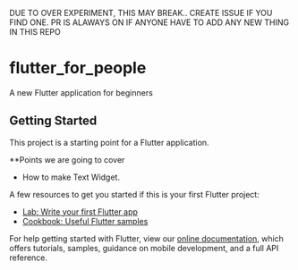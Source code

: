 DUE TO OVER EXPERIMENT, THIS MAY BREAK..
CREATE ISSUE IF YOU FIND ONE.
PR IS ALAWAYS ON IF ANYONE HAVE TO ADD ANY NEW THING IN THIS REPO

# flutter_for_people

A new Flutter application for beginners

## Getting Started

This project is a starting point for a Flutter application.

**Points we are going to cover

- How to make Text Widget.







A few resources to get you started if this is your first Flutter project:

- [Lab: Write your first Flutter app](https://flutter.dev/docs/get-started/codelab)
- [Cookbook: Useful Flutter samples](https://flutter.dev/docs/cookbook)

For help getting started with Flutter, view our 
[online documentation](https://flutter.dev/docs), which offers tutorials, 
samples, guidance on mobile development, and a full API reference.
